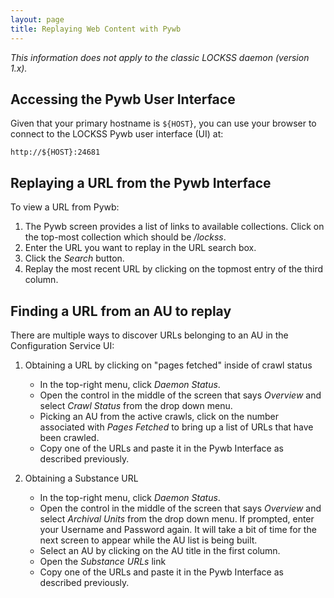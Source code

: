 ```yaml
---
layout: page
title: Replaying Web Content with Pywb
---
```


*This information does not apply to the classic LOCKSS daemon (version 1.x).*

## Accessing the Pywb User Interface

Given that your primary hostname is `${HOST}`, you can use your browser to connect to the LOCKSS Pywb user interface (UI) at:

    http://${HOST}:24681

## Replaying a URL from the Pywb Interface

To view a URL from Pywb:

1.  The Pywb screen provides a list of links to available collections.  Click on the top-most collection which should be */lockss*.
1.  Enter the URL you want to replay in the URL search box.
1.  Click the *Search* button.
1.  Replay the most recent URL by clicking on the topmost entry of the third column.

## Finding a URL from an AU to replay

There are multiple ways to discover URLs belonging to an AU in the Configuration Service UI:

1.  Obtaining a URL by clicking on "pages fetched" inside of crawl status
    *  In the top-right menu, click *Daemon Status*.
    *  Open the control in the middle of the screen that says *Overview* and select *Crawl Status* from the drop down menu.
    *  Picking an AU from the active crawls, click on the number associated with *Pages Fetched* to bring up a list of URLs that have been crawled.
    *  Copy one of the URLs and paste it in the Pywb Interface as described previously.
    
1.  Obtaining a Substance URL
    *  In the top-right menu, click *Daemon Status*.
    *  Open the control in the middle of the screen that says *Overview* and select *Archival Units* from the drop down menu.  If prompted, enter your Username and Password again.  It will take a bit of time for the next screen to appear while the AU list is being built.
    *  Select an AU by clicking on the AU title in the first column.
    *  Open the *Substance URLs* link
    *  Copy one of the URLs and paste it in the Pywb Interface as described previously.
    
